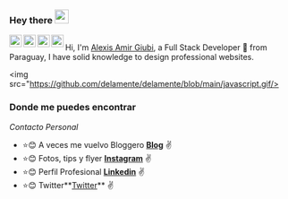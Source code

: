 ### Hey there <img src="https://media.giphy.com/media/hvRJCLFzcasrR4ia7z/giphy.gif" width="25px">

<a href="https://twitter.com/Alexis_giubi">
  <img align="left" alt="AlexAmir | Twitter" width="22px" src="https://cdn.jsdelivr.net/npm/simple-icons@v3/icons/twitter.svg" />
</a>

<a href="https://www.linkedin.com/in/alexis-amir-giubi-63900a198/">
  <img align="left" alt="alexamir LinkdeIN" width="22px" src="https://cdn.jsdelivr.net/npm/simple-icons@v3/icons/linkedin.svg" />
</a>

<a href="https://www.instagram.com/giubialexis/">
  <img align="left" alt="AlexAmir Instagram" width="22px" src="https://cdn.jsdelivr.net/npm/simple-icons@v3/icons/instagram.svg" />
</a>

<a href="https://www.youtube.com/channel/UC5s7cy67tjLvSyVt9KYEvVA?view_as=subscriber">
  <img align="left" alt="AlexisAmir Youtube" width="22px" src="https://cdn.jsdelivr.net/npm/simple-icons@v3/icons/youtube.svg" />
</a>

![]()   

>>
Hi, I'm [Alexis Amir Giubi](), a Full Stack Developer 🚀 from Paraguay, I have solid knowledge to design professional websites.

<img  src="https://github.com/delamente/delamente/blob/main/javascript.gif/>
  


### Donde me puedes encontrar

_Contacto Personal_
* :star::blush: A veces me vuelvo Bloggero **[Blog](https://draft.blogger.com/blog/posts/2784076167116050900)** :v:
* :star::blush: Fotos, tips y flyer **[Instagram](https://www.instagram.com/giubialexis/)** :v:
* :star::blush: Perfil Profesional **[Linkedin](https://www.linkedin.com/in/alexis-amir-giubi-63900a198/)** :v:
* :star::blush: Twitter**[Twitter](https://twitter.com/Alexis_giubi)** :v:
